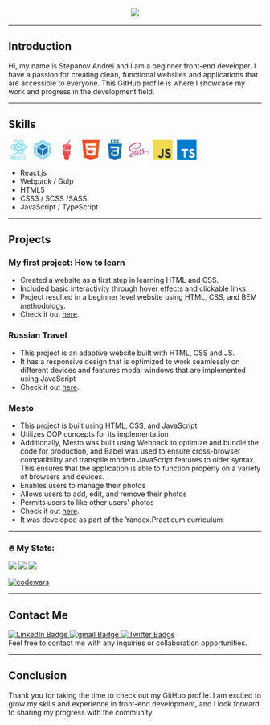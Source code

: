 <div align="center">
  <img src="https://media0.giphy.com/media/lP8xu5t2DLGG045H8F/giphy.gif?cid=ecf05e47nk5sfkr3z66pcpovdyoqyrjlst9k7pcev40d1f2g&ep=v1_gifs_related&rid=giphy.gif&ct=s" width="150"/>
  <!-- <img src="https://media4.giphy.com/media/v1.Y2lkPTc5MGI3NjExOTIwMjQ0NjFmZDdhNDg4YzFmNWY2ZWEyNjdjZDI1OTI1ZmJlZjg1NCZlcD12MV9pbnRlcm5hbF9naWZzX2dpZklkJmN0PWc/k0ijJhqrUP4T2EvmJ1/giphy.gif" width="400"> -->
</div>

---

## Introduction
Hi, my name is Stepanov Andrei and I am a beginner front-end developer. I have a passion for creating clean, functional websites and applications that are accessible to everyone. This GitHub profile is where I showcase my work and progress in the development field.

---

## Skills
<div>
  <img src="https://github.com/devicons/devicon/blob/master/icons/react/react-original-wordmark.svg" title="React" alt="React" width="40" height="40"/>&nbsp;
  <img src="https://github.com/devicons/devicon/blob/master/icons/webpack/webpack-original.svg" title="webpack" alt="webpack" width="40" height="40"/>&nbsp;
  <img src="https://github.com/devicons/devicon/blob/master/icons/gulp/gulp-plain.svg" title="gulp" alt="gulp" width="40" height="40"/>&nbsp;
  <img src="https://github.com/devicons/devicon/blob/master/icons/html5/html5-original.svg" title="HTML5" alt="HTML" width="40" height="40"/>&nbsp;
  <img src="https://github.com/devicons/devicon/blob/master/icons/css3/css3-plain-wordmark.svg"  title="CSS3" alt="CSS" width="40" height="40"/>&nbsp;
  <img src="https://github.com/devicons/devicon/blob/master/icons/sass/sass-original.svg" title="SASS" alt="SASS" width="40" height="40"/>&nbsp;
  <img src="https://github.com/devicons/devicon/blob/master/icons/javascript/javascript-original.svg" title="JavaScript" alt="JavaScript" width="40" height="40"/>&nbsp;
  <img src="https://github.com/devicons/devicon/blob/master/icons/typescript/typescript-original.svg" title="TS" alt="TS" width="40" height="40"/>
</div>

- React.js
- Webpack / Gulp
- HTML5
- CSS3 / SCSS /SASS
- JavaScript / TypeScript

---

## Projects
### My first project: How to learn
- Created a website as a first step in learning HTML and CSS.
- Included basic interactivity through hover effects and clickable links.
- Project resulted in a beginner level website using HTML, CSS, and BEM methodology.
- Check it out [here](https://github.com/Bababum95/how-to-learn).

### Russian Travel
- This project is an adaptive website built with HTML, CSS and JS.
- It has a responsive design that is optimized to work seamlessly on different devices and features modal windows that are implemented using JavaScript
- Check it out [here](https://github.com/Bababum95/russian-travel).

### Mesto
- This project is built using HTML, CSS, and JavaScript
- Utilizes OOP concepts for its implementation
- Additionally, Mesto was built using Webpack to optimize and bundle the code for production, and Babel was used to ensure cross-browser compatibility and transpile modern JavaScript features to older syntax. This ensures that the application is able to function properly on a variety of browsers and devices.
- Enables users to manage their photos
- Allows users to add, edit, and remove their photos
- Permits users to like other users' photos
- Check it out [here](https://github.com/Bababum95/russian-travel).
- It was developed as part of the Yandex.Practicum curriculum

---

### :fire: My Stats:
![](http://github-profile-summary-cards.vercel.app/api/cards/profile-details?username=bababum95&theme=transparent)
![](http://github-profile-summary-cards.vercel.app/api/cards/most-commit-language?username=bababum95&theme=transparent)
![](http://github-profile-summary-cards.vercel.app/api/cards/stats?username=bababum95&theme=transparent)

[![codewars](https://www.codewars.com/users/bababum/badges/large)](https://www.codewars.com/users/bababum)

---

## Contact Me
<div id="badges">
  <a href="https://www.linkedin.com/in/andrei-stepanov-53636b256/">
    <img src="https://img.shields.io/badge/LinkedIn-blue?style=for-the-badge&logo=linkedin&logoColor=white" alt="LinkedIn Badge"/>
  </a>
  <a href="mailto:Bababum1995@gmail.com">
    <img src="https://img.shields.io/badge/Gmail-D14836?style=for-the-badge&logo=gmail&logoColor=white" alt="gmail Badge"/>
  </a>
  <a href="https://t.me/bababum95">
    <img src="https://img.shields.io/badge/Telegram-2CA5E0?style=for-the-badge&logo=telegram&logoColor=white" alt="Twitter Badge"/>
  </a>
</div>
Feel free to contact me with any inquiries or collaboration opportunities.
<img src="https://komarev.com/ghpvc/?username=Bababum95&style=flat-square&color=blue" alt=""/>

---

## Conclusion
Thank you for taking the time to check out my GitHub profile. I am excited to grow my skills and experience in front-end development, and I look forward to sharing my progress with the community.